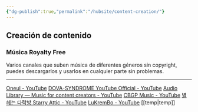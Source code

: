 ```yaml
---
{"dg-publish":true,"permalink":"/hubsite/content-creation/"}
---
```


## Creación de contenido

### Música Royalty Free 

Varios canales que suben música de diferentes géneros sin copyright, puedes descargarlos y usarlos en cualquier parte sin problemas.

---
[Oneul - YouTube](https://www.youtube.com/channel/UCM4rFS9nLw2AiBNiDWBNChg)
[DOVA-SYNDROME YouTube Official - YouTube](https://www.youtube.com/c/DOVASYNDROMEYouTubeOfficial/videos)
[Audio Library — Music for content creators - YouTube](https://www.youtube.com/c/audiolibrary-channel)
[CBGP Music - YouTube](https://www.youtube.com/user/CBGPmusic/playlists)
[별 헤는 다락방 Starry Attic - YouTube](https://www.youtube.com/c/DaystarProject/videos)
[LuKremBo - YouTube](https://www.youtube.com/channel/UCcUuUhBChMXm-irdwoFT-vg)
[[temp\|temp]]

